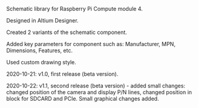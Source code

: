 Schematic library for Raspberry Pi Compute module 4.

Designed in Altium Designer.

Created 2 variants of the schematic component.

Added key parameters for component such as: Manufacturer, MPN, Dimensions, Features, etc.

Used custom drawing style.

2020-10-21: v1.0, first release (beta version).

2020-10-22: v1.1, second release (beta version) - added small changes: changed position of the camera and display P/N lines, changed position in block for SDCARD and PCIe. Small graphical changes added.

